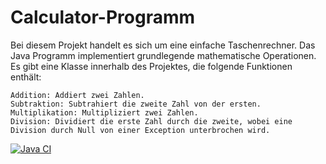 # Calculator-Programm
 Bei diesem Projekt handelt es sich um eine einfache Taschenrechner. Das Java Programm implementiert grundlegende mathematische Operationen.
 Es gibt eine Klasse innerhalb des Projektes, die folgende Funktionen enthält:
 
    Addition: Addiert zwei Zahlen.
    Subtraktion: Subtrahiert die zweite Zahl von der ersten.
    Multiplikation: Multipliziert zwei Zahlen.
    Division: Dividiert die erste Zahl durch die zweite, wobei eine Division durch Null von einer Exception unterbrochen wird.

[![Java CI](https://github.com/KlaudioShkalla/Calculator/actions/workflows/ci.yaml/badge.svg)](https://github.com/KlaudioShkalla/Calculator/actions/workflows/ci.yaml)